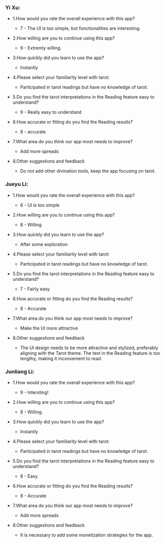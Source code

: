 ### Yi Xu:


- 1.How would you rate the overall experience with this app?
  - 7 - The UI is too simple, but functionalities are interesting.


- 2.How willing are you to continue using this app?
  - 9 - Extremly willing.


- 3.How quickly did you learn to use the app?
  - Instantly


- 4.Please select your familiarity level with tarot:
  - Participated in tarot readings but have no knowledge of tarot.


- 5.Do you find the tarot interpretations in the Reading feature easy to understand?
  - 9 - Really easy to understand


- 6.How accurate or fitting do you find the Reading results?
  - 8 - accurate


- 7.What area do you think our app most needs to improve?
  - Add more spreads


- 8.Other suggestions and feedback
  - Do not add other divination tools, keep the app focusing on tarot.


### Jueyu Li:


- 1.How would you rate the overall experience with this app?
  - 6 - UI is too simple


- 2.How willing are you to continue using this app?
  - 8 - Willing


- 3.How quickly did you learn to use the app?
  - After some exploration


- 4.Please select your familiarity level with tarot:
  - Participated in tarot readings but have no knowledge of tarot.


- 5.Do you find the tarot interpretations in the Reading feature easy to understand?
  - 7 - Fairly easy


- 6.How accurate or fitting do you find the Reading results?
  - 8 - Accurate


- 7.What area do you think our app most needs to improve?
  - Make the UI more attractive


- 8.Other suggestions and feedback
  - The UI design needs to be more attractive and stylized, preferably aligning with the Tarot theme. The text in the Reading feature is too lengthy, making it inconvenient to read.


### Junliang Li:


- 1.How would you rate the overall experience with this app?
  - 9 - Intersting!


- 2.How willing are you to continue using this app?
  - 8 - Willing.


- 3.How quickly did you learn to use the app?
  - Instantly


- 4.Please select your familiarity level with tarot:
  - Participated in tarot readings but have no knowledge of tarot.


- 5.Do you find the tarot interpretations in the Reading feature easy to understand?
  - 8 - Easy.


- 6.How accurate or fitting do you find the Reading results?
  - 8 - Accurate


- 7.What area do you think our app most needs to improve?
  - Add more spreads


- 8.Other suggestions and feedback
  - It is necessary to add some monetization strategies for the app.